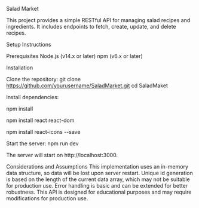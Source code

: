 Salad Market

This project provides a simple RESTful API for managing salad recipes and ingredients. It includes endpoints to fetch, create, update, and delete recipes.


Setup Instructions


Prerequisites
Node.js (v14.x or later)
npm (v6.x or later)


Installation

Clone the repository:
git clone https://github.com/yourusername/SaladMarket.git
cd SaladMaket


Install dependencies:

npm install

npm install react react-dom

npm install react-icons --save


Start the server:
npm run dev

The server will start on http://localhost:3000.


Considerations and Assumptions
This implementation uses an in-memory data structure, so data will be lost upon server restart.
Unique id generation is based on the length of the current data array, which may not be suitable for production use.
Error handling is basic and can be extended for better robustness.
This API is designed for educational purposes and may require modifications for production use.
